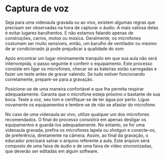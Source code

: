 # Captura de voz

Seja para uma videoaula gravada ou ao vivo, existem algumas regras que precisam ser observadas na hora de capturar o áudio. A mais valiosa delas é evitar lugares barulhentos. E não estamos falando apenas de construções, carros, motos ou música. Geralmente, os microfones costumam ser muito sensíveis, então, um barulho de ventilador ou mesmo de ar condicionado já pode prejudicar a qualidade do som

Após encontrar um lugar minimamente tranquilo em que sua aula não será interrompida, o passo seguinte é conferir o equipamento. Este processo consiste em ligar os microfones, checar se as baterias estão carregadas e fazer um teste antes de gravar valendo. Se tudo estiver funcionando corretamente, prepare-se para a gravação.

Posicione-se de uma maneira confortável e que lhe permita respirar adequadamente. Garanta que o microfone esteja próximo o bastante de sua boca. Teste a voz, seu tom e certifique-se de ter água por perto. Ligue novamente os equipamentos e lembre-se de não se afastar do microfone.

No caso de uma videoaula ao vivo, utilize qualquer um dos microfones recomendados. O final do processo consistirá em apenas desligar os equipamentos e guardá-los adequadamente. No entanto, se for uma videoaula gravada, prefira os microfones lapela ou shotgun e conecte-os, de preferência, diretamente na câmera. Assim, ao final da gravação, o educador precisará salvar o arquivo referente a aula. Este arquivo será composto de uma faixa de áudio e de uma faixa de vídeo sincronizadas, que deverão ser editadas em algum software.

